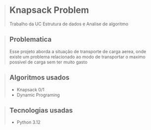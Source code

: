># Knapsack Problem
> Trabalho da UC Estrutura de dados e Analise de algoritmo

>## Problematica
> Esse projeto aborda a situação de transporte de carga aerea, onde existe um problema relacionado ao modo de transportar o maximo possivel de carga sem ter muito gasto

>## Algoritmos usados
>- Knapsack 0/1
>- Dynamic Programing

>## Tecnologias usadas
>- Python 3.12